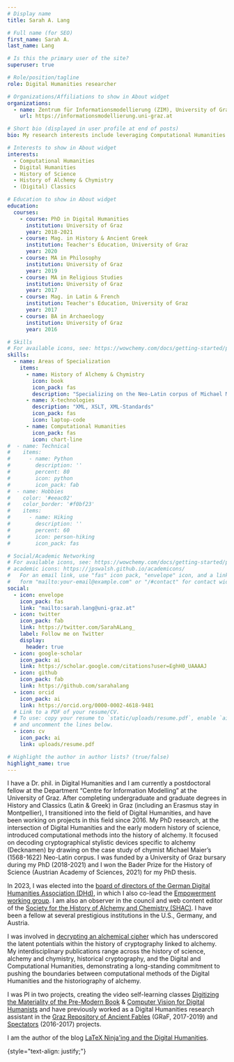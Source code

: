 ```yaml
---
# Display name
title: Sarah A. Lang

# Full name (for SEO)
first_name: Sarah A.
last_name: Lang

# Is this the primary user of the site?
superuser: true

# Role/position/tagline
role: Digital Humanities researcher

# Organizations/Affiliations to show in About widget
organizations:
  - name: Zentrum für Informationsmodellierung (ZIM), University of Graz
    url: https://informationsmodellierung.uni-graz.at

# Short bio (displayed in user profile at end of posts)
bio: My research interests include leveraging Computational Humanities for the historiography of Alchemy and Chymistry. I am the author of the blog [LaTeX Ninja'ing and the Digital Humanities](https://latex-ninja.com/). 

# Interests to show in About widget
interests:
  - Computational Humanities
  - Digital Humanities
  - History of Science
  - History of Alchemy & Chymistry
  - (Digital) Classics

# Education to show in About widget
education:
  courses:
    - course: PhD in Digital Humanities
      institution: University of Graz 
      year: 2018-2021
    - course: Mag. in History & Ancient Greek
      institution: Teacher's Education, University of Graz 
      year: 2020
    - course: MA in Philosophy
      institution: University of Graz 
      year: 2019
    - course: MA in Religious Studies
      institution: University of Graz 
      year: 2017
    - course: Mag. in Latin & French
      institution: Teacher's Education, University of Graz 
      year: 2017
    - course: BA in Archaeology
      institution: University of Graz 
      year: 2016

# Skills
# For available icons, see: https://wowchemy.com/docs/getting-started/page-builder/#icons
skills:
  - name: Areas of Specialization
    items:
      - name: History of Alchemy & Chymistry
        icon: book
        icon_pack: fas
        description: "Specializing on the Neo-Latin corpus of Michael Maier (1568-1622)"
      - name: X-technologies
        description: "XML, XSLT, XML-Standards"
        icon_pack: fas
        icon: laptop-code
      - name: Computational Humanities
        icon_pack: fas
        icon: chart-line 
#  - name: Technical
#    items:
#      - name: Python
#        description: ''
#        percent: 80
#        icon: python
#        icon_pack: fab
#  - name: Hobbies
#    color: '#eeac02'
#    color_border: '#f0bf23'
#    items:
#      - name: Hiking
#        description: ''
#        percent: 60
#        icon: person-hiking
#        icon_pack: fas

# Social/Academic Networking
# For available icons, see: https://wowchemy.com/docs/getting-started/page-builder/#icons
# academic icons: https://jpswalsh.github.io/academicons/ 
#   For an email link, use "fas" icon pack, "envelope" icon, and a link in the
#   form "mailto:your-email@example.com" or "/#contact" for contact widget.
social:
  - icon: envelope
    icon_pack: fas
    link: "mailto:sarah.lang@uni-graz.at" 
  - icon: twitter
    icon_pack: fab
    link: https://twitter.com/SarahALang_
    label: Follow me on Twitter
    display:
      header: true
  - icon: google-scholar
    icon_pack: ai
    link: https://scholar.google.com/citations?user=EghH0_UAAAAJ
  - icon: github
    icon_pack: fab
    link: https://github.com/sarahalang
  - icon: orcid
    icon_pack: ai
    link: https://orcid.org/0000-0002-4618-9481 
  # Link to a PDF of your resume/CV.
  # To use: copy your resume to `static/uploads/resume.pdf`, enable `ai` icons in `params.yaml`,
  # and uncomment the lines below.
  - icon: cv
    icon_pack: ai
    link: uploads/resume.pdf

# Highlight the author in author lists? (true/false)
highlight_name: true
---
```


I have a Dr. phil. in Digital Humanities and I am currently a postdoctoral fellow at the Department “Centre for Information Modelling” at the University of Graz. After completing undergraduate and graduate degrees in History and Classics (Latin & Greek) in Graz (including an Erasmus stay in Montpellier), I transitioned into the field of Digital Humanities, and have been working on projects in this field since 2016. My PhD research, at the intersection of Digital Humanities and the early modern history of science, introduced computational methods into the history of alchemy. It focused on decoding cryptographical stylistic devices specific to alchemy (Decknamen) by drawing on the case study of chymist Michael Maier’s (1568-1622) Neo-Latin corpus. I was funded by a University of Graz bursary during my PhD (2018-2021) and I won the Bader Prize for the History of Science (Austrian Academy of Sciences, 2021) for my PhD thesis. 

In 2023, I was elected into the [board of directors of the German Digital Humanities Association (DHd)](https://dig-hum.de/dhd-vorstand), in which I also co-lead the [Empowerment working group](https://empowerdh.github.io/). I am also an observer in the council and web content editor of the [Society for the History of Alchemy and Chemistry (SHAC)](https://ambix.org/). I have been a fellow at several prestigious institutions in the U.S., Germany, and Austria. 

I was involved in [decrypting an alchemical cipher](https://theconversation.com/deciphering-the-philosophers-stone-how-we-cracked-a-400-year-old-alchemical-cipher-167900) which has underscored the latent potentials within the history of cryptography linked to alchemy. My interdisciplinary publications range across the history of science, alchemy and chymistry, historical cryptography, and the Digital and Computational Humanities, demonstrating a long-standing commitment to pushing the boundaries between computational methods of the Digital Humanities and the historiography of alchemy. 

I was PI in two projects, creating the video self-learning classes [Digitizing the Materiality of the Pre-Modern Book](https://www.youtube.com/playlist?list=PLWNohMNguM_ndstozDRk7WcqjXv5EFzNC) & [Computer Vision for Digital Humanists](https://www.youtube.com/playlist?list=PLWNohMNguM_nO3SG9UrzPpbybV_UoCg5w) and have previously worked as a Digital Humanities research assistant in the [Graz Repository of Ancient Fables](https://gams.uni-graz.atgraf) (GRaF, 2017-2019) and [Spectators](https://gams.uni-graz.at/mws) (2016-2017) projects.

I am the author of the blog [LaTeX Ninja'ing and the Digital Humanities](https://latex-ninja.com/). 

{style="text-align: justify;"}
